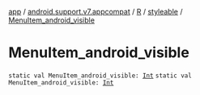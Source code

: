 [app](../../../index.md) / [android.support.v7.appcompat](../../index.md) / [R](../index.md) / [styleable](index.md) / [MenuItem_android_visible](.)

# MenuItem_android_visible

`static val MenuItem_android_visible: `[`Int`](https://kotlinlang.org/api/latest/jvm/stdlib/kotlin/-int/index.html)
`static val MenuItem_android_visible: `[`Int`](https://kotlinlang.org/api/latest/jvm/stdlib/kotlin/-int/index.html)